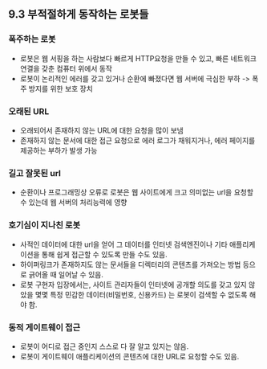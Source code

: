 ## 9.3 부적절하게 동작하는 로봇들
### 폭주하는 로봇
- 로봇은 웹 서핑을 하는 사람보다 빠르게 HTTP요청을 만들 수 있고, 빠른 네트워크 연결을 갖춘 컴퓨터 위에서 동작
- 로봇이 논리적인 에러를 갖고 있거나 순환에 빠졌다면 웹 서버에 극심한 부하
 -> 폭주 방지를 위한 보호 장치
### 오래된 URL
- 오래되어서 존재하지 않는 URL에 대한 요청을 많이 보냄
- 존재하지 않는 문서에 대한 접근 요청으로 에러 로그가 채워지거나, 에러 페이지를 제공하는 부하가 발생 가능
### 길고 잘못된 url
- 순환이나 프로그래밍상 오류로 로봇은 웹 사이트에게 크고 의미없는 url을 요청할 수 있는데 웹 서버의 처리능력에 영향

### 호기심이 지나친 로봇
- 사적인 데이터에 대한 url을 얻어 그 데이터를 인터넷 검색엔진이나 기타 애플리케이션을 통해 쉽게 접근할 수 있도록 만들 수도 있음.
- 하이퍼링크가 존재하지도 않는 문서들을 디렉터리의 콘텐츠를 가져오는 방법 등으로 긁어올 때 일어날 수 있음.
 - 로봇 구현자 입장에서는, 사이트 관리자들이 인터넷에 공개할 의도를 갖고 있지 않았을 몇몇 특정 민감한 데이터(비밀번호, 신용카드) 는 로봇이 검색할 수 없도록 해야 함. 

### 동적 게이트웨이 접근
- 로봇이 어디로 접근 중인지 스스로 다 잘 알고 있지는 않음. 
- 로봇이 게이트웨이 애플리케이션의 콘텐츠에 대한 URL로 요청할 수도 있음. 